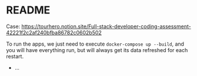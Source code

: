 # README

Case: https://tourhero.notion.site/Full-stack-developer-coding-assessment-42221f2c2af240bfba86782c0602b502

To run the apps, we just need to execute `docker-compose up --build`, and you will have everything run, but will always get its data refreshed for each restart.

* ...
